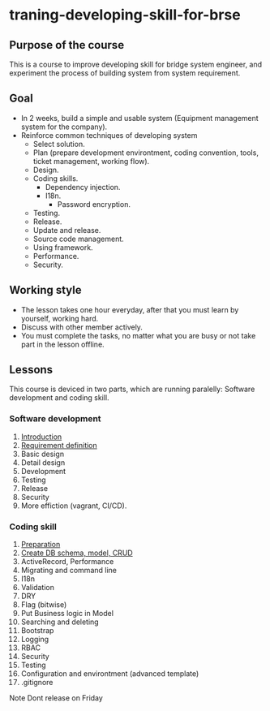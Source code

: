 # traning-developing-skill-for-brse

## Purpose of the course

This is a course to improve developing skill for bridge system engineer, and experiment the process of building system from system requirement.

## Goal

* In 2 weeks, build a simple and usable system (Equipment management system for the company).
* Reinforce common techniques of developing system
  * Select solution.
  * Plan (prepare development environtment, coding convention, tools, ticket management, working flow).
  * Design.
  * Coding skills.
    * Dependency injection.
    * I18n.
		* Password encryption.
  * Testing.
  * Release.
  * Update and release.
  * Source code management.
  * Using framework.
  * Performance.
  * Security.

## Working style

* The lesson takes one hour everyday, after that you must learn by yourself, working hard.
* Discuss with other member actively.
* You must complete the tasks, no matter what you are busy or not take part in the lesson offline.

## Lessons

This course is deviced in two parts, which are running paralelly: Software development and coding skill.

### Software development

1. [Introduction](./docs/introduction/README.md)
2. [Requirement definition](./docs/requirement/README.md)
2. Basic design
3. Detail design
4. Development
5. Testing
6. Release
7. Security
8. More effiction (vagrant, CI/CD).

### Coding skill

1. [Preparation](./docs/preparation/README.md)
1. [Create DB schema, model, CRUD](./docs/crud/README.md)
1. ActiveRecord, Performance
1. Migrating and command line
1. I18n
1. Validation
1. DRY
1. Flag (bitwise)
1. Put Business logic in Model
1. Searching and deleting
1. Bootstrap
1. Logging
1. RBAC
1. Security
1. Testing
1. Configuration and environtment (advanced template)
1. .gitignore

Note
Dont release on Friday
